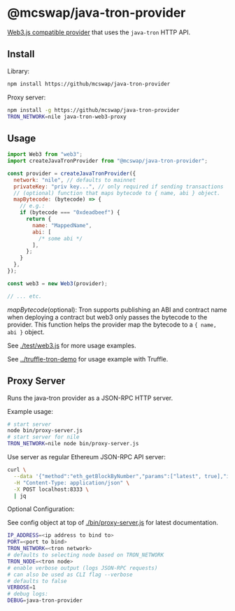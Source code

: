 # @mcswap/java-tron-provider

[Web3.js compatible provider](https://eips.ethereum.org/EIPS/eip-1193) that uses the `java-tron` HTTP API.

## Install

Library:

```sh
npm install https://github/mcswap/java-tron-provider
```

Proxy server:

```sh
npm install -g https://github/mcswap/java-tron-provider
TRON_NETWORK=nile java-tron-web3-proxy
```

## Usage

```javascript
import Web3 from "web3";
import createJavaTronProvider from "@mcswap/java-tron-provider";

const provider = createJavaTronProvider({
  network: "nile", // defaults to mainnet
  privateKey: "priv key...", // only required if sending transactions
  // (optional) function that maps bytecode to { name, abi } object.
  mapBytecode: (bytecode) => {
    // e.g.:
    if (bytecode === "0xdeadbeef") {
      return {
        name: "MappedName",
        abi: [
          /* some abi */
        ],
      };
    }
  },
});

const web3 = new Web3(provider);

// ... etc.
```

_mapBytecode_(optional): Tron supports publishing an ABI and contract
name when deploying a contract but web3 only passes the bytecode to the
provider. This function helps the provider map the bytecode to a `{ name, abi }` object.

See [./test/web3.js](./test/web3.js) for more usage examples.

See [../truffle-tron-demo](../truffle-tron-demo) for usage example with
Truffle.

## Proxy Server

Runs the java-tron provider as a JSON-RPC HTTP server.

Example usage:

```bash
# start server
node bin/proxy-server.js
# start server for nile
TRON_NETWORK=nile node bin/proxy-server.js
```

Use server as regular Ethereum JSON-RPC API server:

```bash
curl \
  --data '{"method":"eth_getBlockByNumber","params":["latest", true],"id":1,"jsonrpc":"2.0"}' \
  -H "Content-Type: application/json" \
  -X POST localhost:8333 \
  | jq
```

Optional Configuration:

See config object at top of [./bin/proxy-server.js](./bin/proxy-server.js) for latest
documentation.

```bash
IP_ADDRESS=<ip address to bind to>
PORT=<port to bind>
TRON_NETWORK=<tron network>
# defaults to selecting node based on TRON_NETWORK
TRON_NODE=<tron node>
# enable verbose output (logs JSON-RPC requests)
# can also be used as CLI flag --verbose
# defaults to false
VERBOSE=1
# debug logs:
DEBUG=java-tron-provider
```

